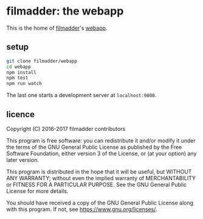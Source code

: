 # filmadder: the webapp

This is the home of [filmadder][0]'s [webapp][1].


## setup

```sh
git clone filmadder/webapp
cd webapp
npm install
npm test
npm run watch
```

The last one starts a development server at `localhost:9000`.


## licence

Copyright (C) 2016-2017  filmadder contributors

This program is free software: you can redistribute it and/or modify
it under the terms of the GNU General Public License as published by
the Free Software Foundation, either version 3 of the License, or
(at your option) any later version.

This program is distributed in the hope that it will be useful,
but WITHOUT ANY WARRANTY; without even the implied warranty of
MERCHANTABILITY or FITNESS FOR A PARTICULAR PURPOSE.  See the
GNU General Public License for more details.

You should have received a copy of the GNU General Public License
along with this program.  If not, see <https://www.gnu.org/licenses/>.


[0]: https://filmadder.com/
[1]: https://app.filmadder.com/
